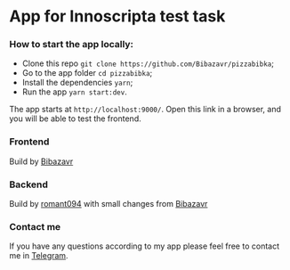 # App for Innoscripta test task
### How to start the app locally:
* Clone this repo `git clone https://github.com/Bibazavr/pizzabibka`;
* Go to the app folder `cd pizzabibka`;
* Install the dependencies `yarn`;
* Run the app `yarn start:dev`.

The app starts at `http://localhost:9000/`. Open this link in a browser, and you will be able to test the frontend.

### Frontend

Build by [Bibazavr](https://github.com/Bibazavr)

### Backend

Build by [romant094](https://github.com/romant094) with small changes from [Bibazavr](https://github.com/Bibazavr)


### Contact me
If you have any questions according to my app please feel free to contact me in [Telegram](https://t.me/bibazavr).
